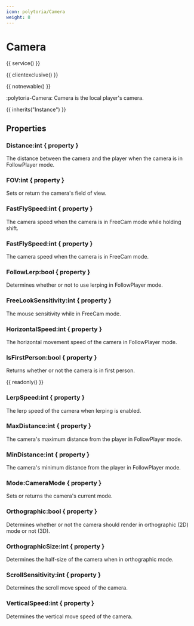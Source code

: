 ```yaml
---
icon: polytoria/Camera
weight: 8
---
```


# Camera

{{ service() }}

{{ clientexclusive() }}

{{ notnewable() }}

:polytoria-Camera: Camera is the local player's camera.

{{ inherits("Instance") }}

## Properties

### Distance:int { property }

The distance between the camera and the player when the camera is in FollowPlayer mode.

### FOV:int { property }

Sets or return the camera's field of view.

### FastFlySpeed:int { property }

The camera speed when the camera is in FreeCam mode while holding shift.

### FastFlySpeed:int { property }

The camera speed when the camera is in FreeCam mode.

### FollowLerp:bool { property }

Determines whether or not to use lerping in FollowPlayer mode.

### FreeLookSensitivity:int { property }

The mouse sensitivity while in FreeCam mode.

### HorizontalSpeed:int { property }

The horizontal movement speed of the camera in FollowPlayer mode.

### IsFirstPerson:bool { property }

Returns whether or not the camera is in first person.

{{ readonly() }}

### LerpSpeed:int { property }

The lerp speed of the camera when lerping is enabled.

### MaxDistance:int { property }

The camera's maximum distance from the player in FollowPlayer mode.

### MinDistance:int { property }

The camera's minimum distance from the player in FollowPlayer mode.

### Mode:CameraMode { property }

Sets or returns the camera's current mode.

### Orthographic:bool { property }

Determines whether or not the camera should render in orthographic (2D) mode or not (3D).

### OrthographicSize:int { property }

Determines the half-size of the camera when in orthographic mode.

### ScrollSensitivity:int { property }

Determines the scroll move speed of the camera.

### VerticalSpeed:int { property }

Determines the vertical move speed of the camera.
